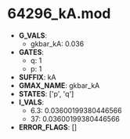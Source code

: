 # 64296_kA.mod

- **G_VALS**:
  - gkbar_kA: 0.036
- **GATES**:
  - q: 1
  - p: 1
- **SUFFIX**: kA
- **GMAX_NAME**: gkbar_kA
- **STATES**: ['p', 'q']
- **I_VALS**:
  - 6.3: 0.03600199380446566
  - 37: 0.03600199380446566
- **ERROR_FLAGS**: []
